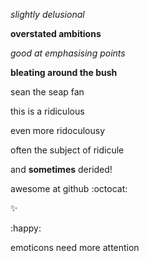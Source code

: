 *slightly delusional*

**overstated ambitions**

_good at emphasising points_

**bleating around the bush**

sean the seap fan

this is a ridiculous 

even more ridoculousy

often the subject of ridicule

and **sometimes** derided!

awesome at github :octocat:

:sparkles:

:happy:

emoticons need more attention
